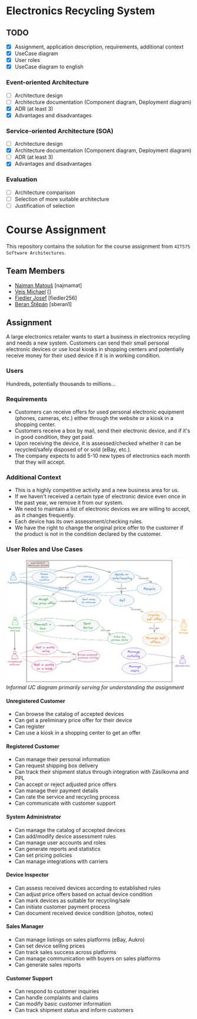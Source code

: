 # Electronics Recycling System

## TODO
- [x] Assignment, application description, requirements, additional context
- [x] UseCase diagram
- [x] User roles
- [x] UseCase diagram to english

### Event-oriented Architecture
- [ ] Architecture design
- [ ] Architecture documentation (Component diagram, Deployment diagram)
- [x] ADR (at least 3)
- [x] Advantages and disadvantages

### Service-oriented Architecture (SOA)  
- [ ] Architecture design
- [x] Architecture documentation (Component diagram, Deployment diagram)
- [ ] ADR (at least 3)
- [x] Advantages and disadvantages

### Evaluation
- [ ] Architecture comparison
- [ ] Selection of more suitable architecture
- [ ] Justification of selection

# Course Assignment
This repository contains the solution for the course assignment from `4IT575 Software Architectures`.

## Team Members
- [Najman Matouš](https://github.com/najmamat) [najmamat]
- [Veis Michael](https://github.com/michaelveis) []
- [Fiedler Josef](https://github.com/fiedler256) [fiedler256]
- [Beran Štěpán](https://github.com/sberan1) [sberan1]

## Assignment
A large electronics retailer wants to start a business in electronics recycling and needs a new system. Customers can send their small personal electronic devices or use local kiosks in shopping centers and potentially receive money for their used device if it is in working condition.

### Users
Hundreds, potentially thousands to millions...

### Requirements
- Customers can receive offers for used personal electronic equipment (phones, cameras, etc.) either through the website or a kiosk in a shopping center.
- Customers receive a box by mail, send their electronic device, and if it's in good condition, they get paid.
- Upon receiving the device, it is assessed/checked whether it can be recycled/safely disposed of or sold (eBay, etc.).
- The company expects to add 5-10 new types of electronics each month that they will accept.

### Additional Context
- This is a highly competitive activity and a new business area for us.
- If we haven't received a certain type of electronic device even once in the past year, we remove it from our system.
- We need to maintain a list of electronic devices we are willing to accept, as it changes frequently.
- Each device has its own assessment/checking rules.
- We have the right to change the original price offer to the customer if the product is not in the condition declared by the customer.

### User Roles and Use Cases

![Use Case Diagram](diagrams/use-case/uc-diagram-eng.png)
*Informal UC diagram primarily serving for understanding the assignment*

#### Unregistered Customer
- Can browse the catalog of accepted devices
- Can get a preliminary price offer for their device
- Can register
- Can use a kiosk in a shopping center to get an offer

#### Registered Customer
- Can manage their personal information
- Can request shipping box delivery
- Can track their shipment status through integration with Zásilkovna and PPL
- Can accept or reject adjusted price offers
- Can manage their payment details
- Can rate the service and recycling process
- Can communicate with customer support

#### System Administrator
- Can manage the catalog of accepted devices
- Can add/modify device assessment rules
- Can manage user accounts and roles
- Can generate reports and statistics
- Can set pricing policies
- Can manage integrations with carriers

#### Device Inspector
- Can assess received devices according to established rules
- Can adjust price offers based on actual device condition
- Can mark devices as suitable for recycling/sale
- Can initiate customer payment process
- Can document received device condition (photos, notes)

#### Sales Manager
- Can manage listings on sales platforms (eBay, Aukro)
- Can set device selling prices
- Can track sales success across platforms
- Can manage communication with buyers on sales platforms
- Can generate sales reports

#### Customer Support
- Can respond to customer inquiries
- Can handle complaints and claims
- Can modify basic customer information
- Can track shipment status and inform customers

